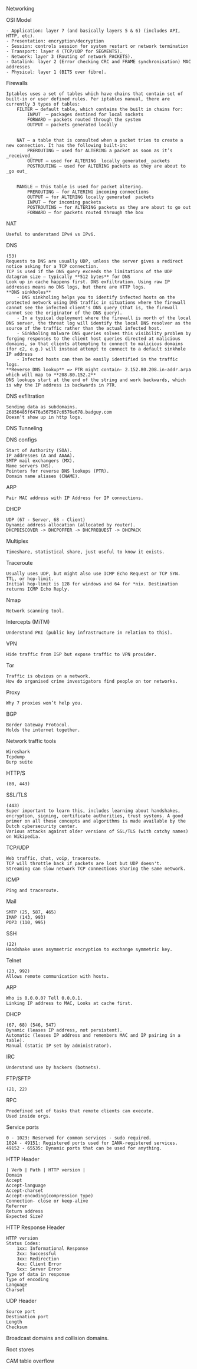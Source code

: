 Networking

OSI Model

    - Application: layer 7 (and basically layers 5 & 6) (includes API, HTTP, etc).
    - Presentation: encryption/decryption
    - Session: controls session for system restart or network termination
    - Transport: layer 4 (TCP/UDP for SEGMENTS).
    - Network: layer 3 (Routing of network PACKETS).
    - Datalink: layer 2 (Error checking CRC and FRAME synchronisation) MAC addresses
    - Physical: layer 1 (BITS over fibre).

Firewalls

    Iptables uses a set of tables which have chains that contain set of built-in or user defined rules. Per iptables manual, there are currently 3 types of tables:
        FILTER – default table, which contains the built in chains for:
            INPUT  – packages destined for local sockets
            FORWARD – packets routed through the system
            OUTPUT – packets generated locally
            
            
        NAT – a table that is consulted when a packet tries to create a new connection. It has the following built-in:
            PREROUTING – used for ALTERING a packet as soon as it’s _received_
            OUTPUT – used for ALTERING _locally generated_ packets
            POSTROUTING – used for ALTERING packets as they are about to _go out_
            
            
        MANGLE – this table is used for packet altering.
            PREROUTING – for ALTERING incoming connections
            OUTPUT – for ALTERING locally generated  packets
            INPUT – for incoming packets
            POSTROUTING – for ALTERING packets as they are about to go out
            FORWARD – for packets routed through the box

NAT

    Useful to understand IPv4 vs IPv6.

DNS

    (53)
    Requests to DNS are usually UDP, unless the server gives a redirect notice asking for a TCP connection.
    TCP is used if the DNS query exceeds the limitations of the UDP datagram size – typically **512 bytes** for DNS
    Look up in cache happens first. DNS exfiltration. Using raw IP addresses means no DNS logs, but there are HTTP logs. 
    **DNS sinkholes**
        - DNS sinkholing helps you to identify infected hosts on the protected network using DNS traffic in situations where the firewall cannot see the infected client's DNS query (that is, the firewall cannot see the originator of the DNS query). 
        - In a typical deployment where the firewall is north of the local DNS server, the threat log will identify the local DNS resolver as the source of the traffic rather than the actual infected host. 
        - Sinkholing malware DNS queries solves this visibility problem by forging responses to the client host queries directed at malicious domains, so that clients attempting to connect to malicious domains (for c2, e.g.) will instead attempt to connect to a default sinkhole IP address
        - Infected hosts can then be easily identified in the traffic logs.
    **Reverse DNS lookup** => PTR might contain- 2.152.80.208.in-addr.arpa which will map to **208.80.152.2**
    DNS lookups start at the end of the string and work backwards, which is why the IP address is backwards in PTR.

DNS exfiltration

    Sending data as subdomains.
    26856485f6476a567567c6576e678.badguy.com
    Doesn’t show up in http logs.

DNS Tunneling

    

DNS configs

    Start of Authority (SOA).
    IP addresses (A and AAAA).
    SMTP mail exchangers (MX).
    Name servers (NS).
    Pointers for reverse DNS lookups (PTR).
    Domain name aliases (CNAME).

ARP

    Pair MAC address with IP Address for IP connections.

DHCP

    UDP (67 - Server, 68 - Client)
    Dynamic address allocation (allocated by router).
    DHCPDISCOVER -> DHCPOFFER -> DHCPREQUEST -> DHCPACK

Multiplex

    Timeshare, statistical share, just useful to know it exists.

Traceroute

    Usually uses UDP, but might also use ICMP Echo Request or TCP SYN. TTL, or hop-limit.
    Initial hop-limit is 128 for windows and 64 for *nix. Destination returns ICMP Echo Reply.

Nmap

    Network scanning tool.

Intercepts (MiTM)

    Understand PKI (public key infrastructure in relation to this).

VPN

    Hide traffic from ISP but expose traffic to VPN provider.

Tor

    Traffic is obvious on a network.
    How do organised crime investigators find people on tor networks.

Proxy

    Why 7 proxies won’t help you.

BGP

    Border Gateway Protocol.
    Holds the internet together.

Network traffic tools

    Wireshark
    Tcpdump
    Burp suite

HTTP/S

    (80, 443)

SSL/TLS

    (443)
    Super important to learn this, includes learning about handshakes, encryption, signing, certificate authorities, trust systems. A good primer on all these concepts and algorithms is made available by the Dutch cybersecurity center.
    Various attacks against older versions of SSL/TLS (with catchy names) on Wikipedia.

TCP/UDP

    Web traffic, chat, voip, traceroute.
    TCP will throttle back if packets are lost but UDP doesn't.
    Streaming can slow network TCP connections sharing the same network.

ICMP

    Ping and traceroute.

Mail

    SMTP (25, 587, 465)
    IMAP (143, 993)
    POP3 (110, 995)

SSH

    (22)
    Handshake uses asymmetric encryption to exchange symmetric key.

Telnet

    (23, 992)
    Allows remote communication with hosts.

ARP

    Who is 0.0.0.0? Tell 0.0.0.1.
    Linking IP address to MAC, Looks at cache first.

DHCP

    (67, 68) (546, 547)
    Dynamic (leases IP address, not persistent).
    Automatic (leases IP address and remembers MAC and IP pairing in a table).
    Manual (static IP set by administrator).

IRC

    Understand use by hackers (botnets).

FTP/SFTP

    (21, 22)

RPC

    Predefined set of tasks that remote clients can execute.
    Used inside orgs.

Service ports

    0 - 1023: Reserved for common services - sudo required.
    1024 - 49151: Registered ports used for IANA-registered services.
    49152 - 65535: Dynamic ports that can be used for anything.

HTTP Header

    | Verb | Path | HTTP version |
    Domain
    Accept
    Accept-language
    Accept-charset
    Accept-encoding(compression type)
    Connection- close or keep-alive
    Referrer
    Return address
    Expected Size?

HTTP Response Header

    HTTP version
    Status Codes:
        1xx: Informational Response
        2xx: Successful
        3xx: Redirection
        4xx: Client Error
        5xx: Server Error
    Type of data in response
    Type of encoding
    Language
    Charset

UDP Header

    Source port
    Destination port
    Length
    Checksum

Broadcast domains and collision domains.

Root stores

CAM table overflow
